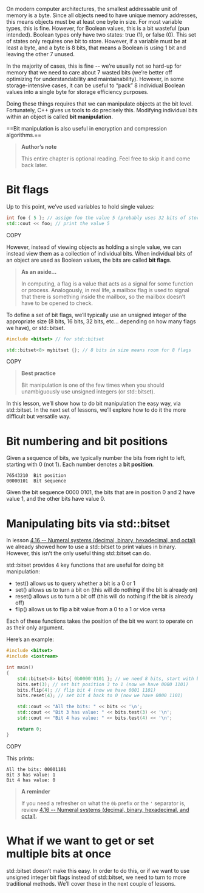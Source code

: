 On modern computer architectures, the smallest addressable unit of memory is a byte. Since all objects need to have unique memory addresses, this means objects must be at least one byte in size. For most variable types, this is fine. However, for Boolean values, this is a bit wasteful (pun intended). Boolean types only have two states: true (1), or false (0). This set of states only requires one bit to store. However, if a variable must be at least a byte, and a byte is 8 bits, that means a Boolean is using 1 bit and leaving the other 7 unused.

In the majority of cases, this is fine -- we’re usually not so hard-up for memory that we need to care about 7 wasted bits (we’re better off optimizing for understandability and maintainability). However, in some storage-intensive cases, it can be useful to “pack” 8 individual Boolean values into a single byte for storage efficiency purposes.

Doing these things requires that we can manipulate objects at the bit level. Fortunately, C++ gives us tools to do precisely this. Modifying individual bits within an object is called **bit manipulation**.

==Bit manipulation is also useful in encryption and compression algorithms.==

> **Author’s note**
>
> This entire chapter is optional reading. Feel free to skip it and come back later.

# Bit flags

Up to this point, we’ve used variables to hold single values:



```cpp
int foo { 5 }; // assign foo the value 5 (probably uses 32 bits of storage)
std::cout << foo; // print the value 5
```

COPY

However, instead of viewing objects as holding a single value, we can instead view them as a collection of individual bits. When individual bits of an object are used as Boolean values, the bits are called **bit flags**.

> **As an aside…**
>
> In computing, a flag is a value that acts as a signal for some function or process. Analogously, in real life, a mailbox flag is used to signal that there is something inside the mailbox, so the mailbox doesn’t have to be opened to check.

To define a set of bit flags, we’ll typically use an unsigned integer of the appropriate size (8 bits, 16 bits, 32 bits, etc… depending on how many flags we have), or std::bitset.

```cpp
#include <bitset> // for std::bitset

std::bitset<8> mybitset {}; // 8 bits in size means room for 8 flags
```

COPY

> **Best practice**
>
> Bit manipulation is one of the few times when you should unambiguously use unsigned integers (or std::bitset).

In this lesson, we’ll show how to do bit manipulation the easy way, via std::bitset. In the next set of lessons, we’ll explore how to do it the more difficult but versatile way.

# Bit numbering and bit positions

Given a sequence of bits, we typically number the bits from right to left, starting with 0 (not 1). Each number denotes a **bit position**.

```
76543210  Bit position
00000101  Bit sequence
```

Given the bit sequence 0000 0101, the bits that are in position 0 and 2 have value 1, and the other bits have value 0.

# Manipulating bits via std::bitset

In lesson [4.16 -- Numeral systems (decimal, binary, hexadecimal, and octal)](https://www.learncpp.com/cpp-tutorial/numeral-systems-decimal-binary-hexadecimal-and-octal/) we already showed how to use a std::bitset to print values in binary. However, this isn’t the only useful thing std::bitset can do.

std::bitset provides 4 key functions that are useful for doing bit manipulation:

- test() allows us to query whether a bit is a 0 or 1
- set() allows us to turn a bit on (this will do nothing if the bit is already on)
- reset() allows us to turn a bit off (this will do nothing if the bit is already off)
- flip() allows us to flip a bit value from a 0 to a 1 or vice versa

Each of these functions takes the position of the bit we want to operate on as their only argument.

Here’s an example:

```cpp
#include <bitset>
#include <iostream>

int main()
{
    std::bitset<8> bits{ 0b0000'0101 }; // we need 8 bits, start with bit pattern 0000 0101
    bits.set(3); // set bit position 3 to 1 (now we have 0000 1101)
    bits.flip(4); // flip bit 4 (now we have 0001 1101)
    bits.reset(4); // set bit 4 back to 0 (now we have 0000 1101)

    std::cout << "All the bits: " << bits << '\n';
    std::cout << "Bit 3 has value: " << bits.test(3) << '\n';
    std::cout << "Bit 4 has value: " << bits.test(4) << '\n';

    return 0;
}
```

COPY

This prints:

```
All the bits: 00001101
Bit 3 has value: 1
Bit 4 has value: 0
```

> **A reminder**
>
> If you need a refresher on what the `0b` prefix or the `'` separator is, review [4.16 -- Numeral systems (decimal, binary, hexadecimal, and octal)](https://www.learncpp.com/cpp-tutorial/numeral-systems-decimal-binary-hexadecimal-and-octal/).

# What if we want to get or set multiple bits at once



std::bitset doesn’t make this easy. In order to do this, or if we want to use unsigned integer bit flags instead of std::bitset, we need to turn to more traditional methods. We’ll cover these in the next couple of lessons.